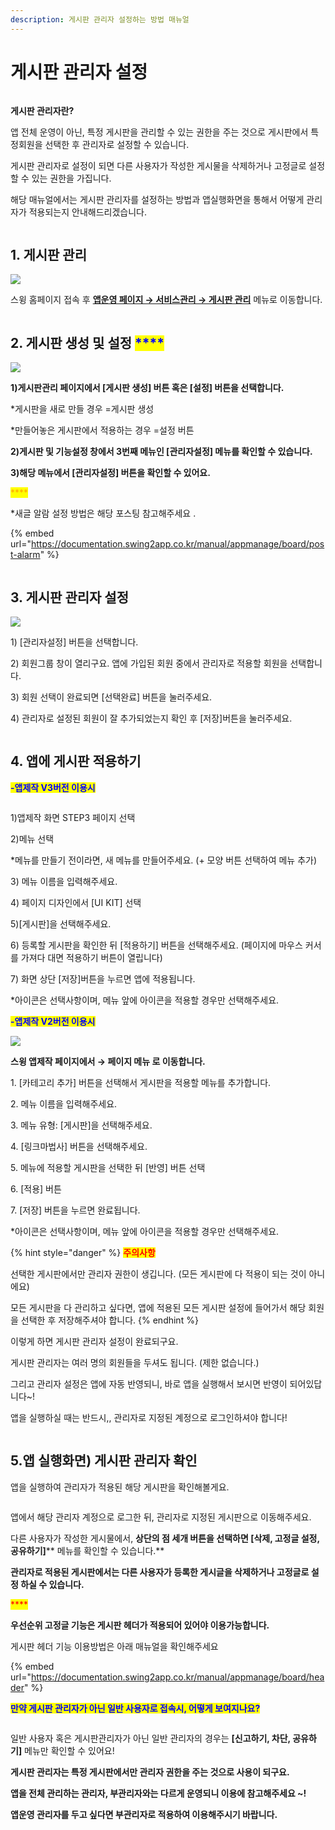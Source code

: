 ```yaml
---
description: 게시판 관리자 설정하는 방법 매뉴얼
---
```


# 게시판 관리자 설정

<figure><img src="../../../.gitbook/assets/구분선.PNG" alt=""><figcaption></figcaption></figure>

**게시판 관리자란?**

앱 전체 운영이 아닌, 특정 게시판을 관리할 수 있는 권한을 주는 것으로 게시판에서 특정회원을 선택한 후 관리자로 설정할 수 있습니다.

게시판 관리자로 설정이 되면 다른 사용자가 작성한 게시물을 삭제하거나 고정글로 설정할 수 있는 권한을 가집니다.

해당 매뉴얼에서는 게시판 관리자를 설정하는 방법과 앱실행화면을 통해서 어떻게 관리자가 적용되는지 안내해드리겠습니다.

<figure><img src="../../../.gitbook/assets/구분선.PNG" alt=""><figcaption></figcaption></figure>

## 1. 게시판 관리

![](https://wp.swing2app.co.kr/wp-content/uploads/2018/09/%EA%B4%80%EB%A6%AC%EC%9E%90%EC%84%A4%EC%A0%95\_20.5.png)

스윙 홈페이지 접속 후 [**앱운영 페이지 → 서비스관리 → 게시판 관리**](http://www.swing2app.co.kr/view/board\_edit) 메뉴로 이동합니다.



<figure><img src="../../../.gitbook/assets/구분선.PNG" alt=""><figcaption></figcaption></figure>

## 2. 게시판 생성 및 설정     <mark style="color:blue;">****</mark>    &#x20;

![](https://wp.swing2app.co.kr/wp-content/uploads/2018/09/%EA%B4%80%EB%A6%AC%EC%9E%90%EC%84%A4%EC%A0%952\_20.5.png)

**1)게시판관리 페이지에서 \[게시판 생성] 버튼 혹은 \[설정] 버튼을 선택합니다.**

\*게시판을 새로 만들 경우 =게시판 생성

\*만들어놓은 게시판에서 적용하는 경우 =설정 버튼

**2)게시판 및 기능설정 창에서 3번째 메뉴인 \[관리자설정] 메뉴를 확인할 수 있습니다.**

**3)해당 메뉴에서 \[관리자설정] 버튼을 확인할 수 있어요.**

<mark style="color:orange;">****</mark>

\*새글 알람 설정 방법은 해당 포스팅 참고해주세요 .

{% embed url="https://documentation.swing2app.co.kr/manual/appmanage/board/post-alarm" %}

<figure><img src="../../../.gitbook/assets/구분선.PNG" alt=""><figcaption></figcaption></figure>

## 3. 게시판 관리자 설정

![](https://wp.swing2app.co.kr/wp-content/uploads/2018/09/%EA%B4%80%EB%A6%AC%EC%9E%90%EC%84%A4%EC%A0%953\_20.5.png)

1\) \[관리자설정] 버튼을 선택합니다.

2\) 회원그룹 창이 열리구요. 앱에 가입된 회원 중에서 관리자로 적용할 회원을 선택합니다.

​3) 회원 선택이 완료되면 \[선택완료] 버튼을 눌러주세요.

4\) 관리자로 설정된 회원이 잘 추가되었는지 확인 후 \[저장]버튼을 눌러주세요.

<figure><img src="../../../.gitbook/assets/구분선.PNG" alt=""><figcaption></figcaption></figure>

## 4. 앱에 게시판 적용하기



<mark style="color:blue;">**-앱제작 V3버전 이용시**</mark>

<figure><img src="../../../.gitbook/assets/게시판 (1) (2).png" alt=""><figcaption></figcaption></figure>

1\)앱제작 화면 STEP3 페이지 선택

2\)메뉴 선택

\*메뉴를 만들기 전이라면, 새 메뉴를 만들어주세요. (+ 모양 버튼 선택하여 메뉴 추가)

3\) 메뉴 이름을 입력해주세요.

4\) 페이지 디자인에서 \[UI KIT] 선택

5\)\[게시판]을 선택해주세요.&#x20;

6\) 등록할 게시판을 확인한 뒤 \[적용하기] 버튼을 선택해주세요. (페이지에 마우스 커서를 가져다 대면 적용하기 버튼이 열립니다)

7\) 화면 상단 \[저장]버튼을 누르면 앱에 적용됩니다.

\*아이콘은 선택사항이며, 메뉴 앞에 아이콘을 적용할 경우만 선택해주세요.&#x20;



<mark style="color:blue;">**-앱제작 V2버전 이용시**</mark>

![](https://wp.swing2app.co.kr/wp-content/uploads/2018/09/%EA%B2%8C%EC%8B%9C%ED%8C%90%EC%A0%81%EC%9A%A9NEW1-1.png)

**스윙 앱제작 페이지에서 →  페이지 메뉴 로 이동합니다.**&#x20;

1\. \[카테고리 추가] 버튼을 선택해서 게시판을 적용할 메뉴를 추가합니다.&#x20;

2\. 메뉴 이름을 입력해주세요.

3\. 메뉴 유형: \[게시판]을 선택해주세요.

4\. \[링크마법사] 버튼을 선택해주세요.

5\. 메뉴에 적용할 게시판을 선택한 뒤 \[반영] 버튼 선택

6\. \[적용] 버튼

7\. \[저장] 버튼을 누르면 완료됩니다.

\*아이콘은 선택사항이며, 메뉴 앞에 아이콘을 적용할 경우만 선택해주세요.&#x20;



{% hint style="danger" %}
<mark style="color:red;">**주의사항​**</mark>

선택한 게시판에서만 관리자 권한이 생깁니다. (모든 게시판에 다 적용이 되는 것이 아니에요)

모든 게시판을 다 관리하고 싶다면, 앱에 적용된 모든 게시판 설정에 들어가서 해당 회원을 선택한 후 저장해주셔야 합니다.
{% endhint %}

이렇게 하면 게시판 관리자 설정이 완료되구요.

게시판 관리자는 여러 명의 회원들을 두셔도 됩니다. (제한 없습니다.)

그리고 관리자 설정은 앱에 자동 반영되니, 바로 앱을 실행해서 보시면 반영이 되어있답니다\~!

앱을 실행하실 때는 반드시,, 관리자로 지정된 계정으로 로그인하셔야 합니다!

<figure><img src="../../../.gitbook/assets/구분선.PNG" alt=""><figcaption></figcaption></figure>

## 5.앱 실행화면) 게시판 관리자 확인



앱을 실행하여 관리자가 적용된 해당 게시판을 확인해볼게요.

<figure><img src="../../../.gitbook/assets/게시판관리자.png" alt=""><figcaption></figcaption></figure>

앱에서 해당 관리자 계정으로 로그한 뒤, 관리자로 지정된 게시판으로 이동해주세요.

다른 사용자가 작성한 게시물에서, **상단의 점 세개 버튼을 선택하면 **<mark style="color:blue;">**\[삭제, 고정글 설정, 공유하기]**</mark>** 메뉴를 확인할 수 있습니다.**

**관리자로 적용된 게시판에서는 다른 사용자가 등록한 게시글을 삭제하거나 고정글로 설정 하실 수 있습니다.**

<mark style="color:red;">****</mark>

**우선순위 고정글 기능은 게시판 헤더가 적용되어 있어야 이용가능합니다.**

게시판 헤더 기능 이용방법은 아래 매뉴얼을 확인해주세요&#x20;

{% embed url="https://documentation.swing2app.co.kr/manual/appmanage/board/header" %}



<mark style="color:blue;">**만약 게시판 관리자가 아닌 일반 사용자로 접속시, 어떻게 보여지나요?**</mark>

<figure><img src="../../../.gitbook/assets/게시판관리자1 (1).png" alt=""><figcaption></figcaption></figure>

일반 사용자 혹은 게시판관리자가 아닌 일반 관리자의 경우는 **\[신고하기, 차단, 공유하기]** 메뉴만 확인할 수 있어요!

**게시판 관리자는 특정 게시판에서만 관리자 권한을 주는 것으로 사용이 되구요.**

**앱을 전체 관리하는 관리자, 부관리자와는 다르게 운영되니 이용에 참고해주세요 \~!**

**앱운영 관리자를 두고 싶다면 부관리자로 적용하여 이용해주시기 바랍니다.**
